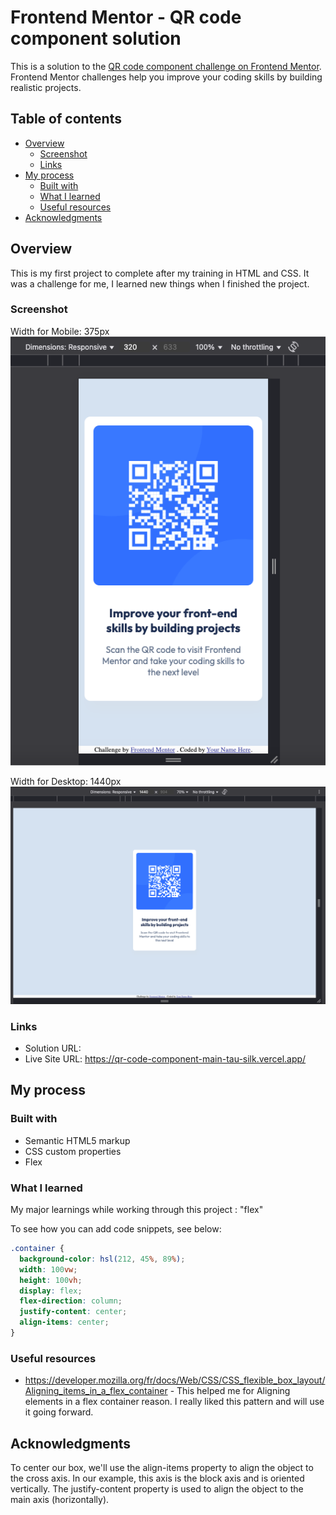 # Frontend Mentor - QR code component solution

This is a solution to the [QR code component challenge on Frontend Mentor](https://www.frontendmentor.io/challenges/qr-code-component-iux_sIO_H). Frontend Mentor challenges help you improve your coding skills by building realistic projects.

## Table of contents

- [Overview](#overview)
  - [Screenshot](#screenshot)
  - [Links](#links)
- [My process](#my-process)
  - [Built with](#built-with)
  - [What I learned](#what-i-learned)
  - [Useful resources](#useful-resources)
- [Acknowledgments](#acknowledgments)

## Overview

This is my first project to complete after my training in HTML and CSS. It was a challenge for me, I learned new things when I finished the project.

### Screenshot

Width for Mobile: 375px
![](./screenshots/screenshot_width_320px.png)

Width for Desktop: 1440px
![](./screenshots/screenshot_width_1440px.png)

### Links

- Solution URL:
- Live Site URL: https://qr-code-component-main-tau-silk.vercel.app/

## My process

### Built with

- Semantic HTML5 markup
- CSS custom properties
- Flex

### What I learned

My major learnings while working through this project : "flex"

To see how you can add code snippets, see below:

```css
.container {
  background-color: hsl(212, 45%, 89%);
  width: 100vw;
  height: 100vh;
  display: flex;
  flex-direction: column;
  justify-content: center;
  align-items: center;
}
```

### Useful resources

- https://developer.mozilla.org/fr/docs/Web/CSS/CSS_flexible_box_layout/Aligning_items_in_a_flex_container - This helped me for Aligning elements in a flex container reason. I really liked this pattern and will use it going forward.

## Acknowledgments

To center our box, we'll use the align-items property to align the object to the cross axis. In our example, this axis is the block axis and is oriented vertically. The justify-content property is used to align the object to the main axis (horizontally).
